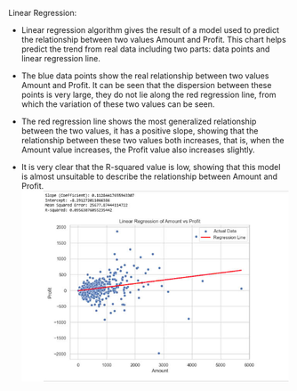 Linear Regression: 
-  Linear regression algorithm gives the result of a model used to predict the relationship between two values ​​Amount and Profit. This chart helps predict the trend from real data including two parts: data points and linear regression line.

- The blue data points show the real relationship between two values ​​Amount and Profit. It can be seen that the dispersion between these points is very large, they do not lie along the red regression line, from which the variation of these two values ​​can be seen.

- The red regression line shows the most generalized relationship between the two values, it has a positive slope, showing that the relationship between these two values ​​both increases, that is, when the Amount value increases, the Profit value also increases slightly.
- It is very clear that the R-squared value is low, showing that this model is almost unsuitable to describe the relationship between Amount and Profit.
![Linear Regression](image/linear.jpg)
